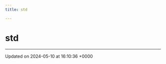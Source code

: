 ```yaml
---
title: std

---
```


# std








-------------------------------

Updated on 2024-05-10 at 16:10:36 +0000
